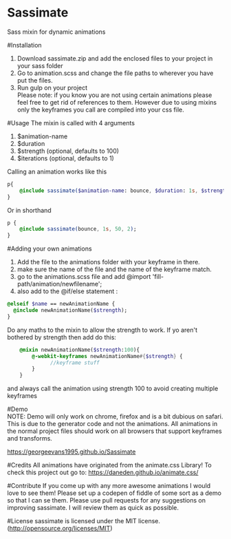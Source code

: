 # Sassimate
Sass mixin for dynamic animations<br>

#Installation

1. Download sassimate.zip and add the enclosed files to your project in your sass folder<br>
2. Go to animation.scss and change the file paths to wherever you have put the files.<br>
3. Run gulp on your project<br>
Please note: if you know you are not using certain animations please feel free to get rid of references to them. However due to using mixins only the keyframes you call are compiled into your css file.

#Usage
The mixin is called with 4 arguments<br>

1. $animation-name<br>
2. $duration<br>
3. $strength (optional, defaults to 100)<br>
4. $iterations (optional, defaults to 1)<br>

Calling an animation works like this<br>
```sass
p{
    @include sassimate($animation-name: bounce, $duration: 1s, $strength: 50, $iterations: 2);
}
```
Or in shorthand<br>
```sass
p {
    @include sassimate(bounce, 1s, 50, 2);
}
```
#Adding your own animations
1. Add the file to the animations folder with your keyframe in there.<br>
2. make sure the name of the file and the name of the keyframe match.<br>
3. go to the animations.scss file and add @import 'fill-path/animation/newfilename';<br>
4. also add to the @if/else statement :<br>
```sass
@elseif $name == newAnimationName {
  @include newAnimationName($strength);
}
```
Do any maths to the mixin to allow the strength to work. If yo aren't bothered by strength then add do this:<br>
```sass
    @mixin newAnimationName($strength:100){
        @-webkit-keyframes newAnimationName#{$strength} {
              //keyframe stuff
        }
    }
```
and always call the animation using strength 100 to avoid creating multiple keyframes<br>


#Demo<br>
NOTE: Demo will only work on chrome, firefox and is a bit dubious on safari. This is due to the generator code and not the animations. All animations in the normal project files should work on all browsers that support keyframes and transforms.<br>

https://georgeevans1995.github.io/Sassimate<br>

#Credits
All animations have originated from the animate.css Library! To check this project out go to:
https://daneden.github.io/animate.css/

#Contribute
If you come up with any more awesome animations I would love to see them! Please set up a codepen of fiddle of some sort as a demo so that I can se them. Please use pull requests for any suggestions on improving sassimate. I will review them as quick as possible. 

#License
sassimate is licensed under the MIT license. (http://opensource.org/licenses/MIT)
